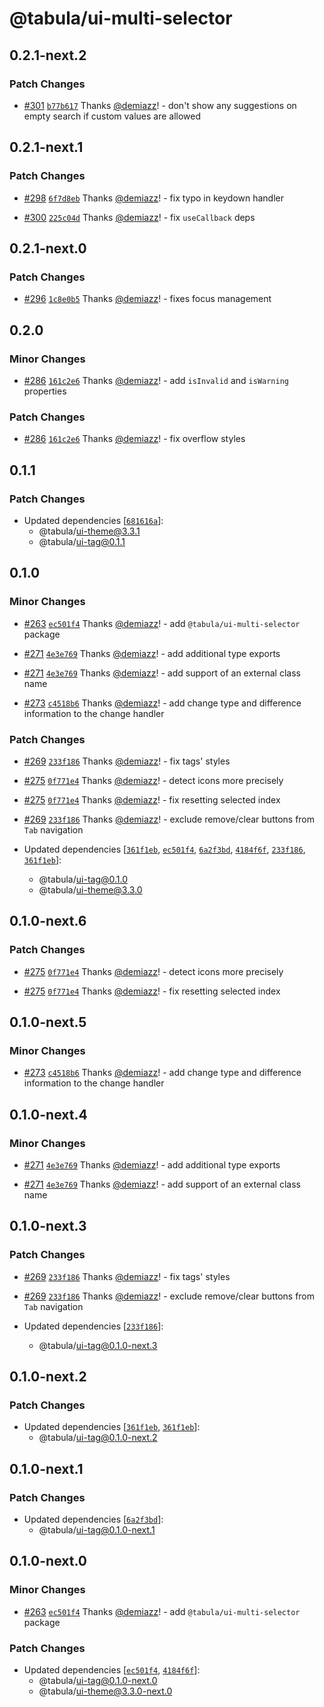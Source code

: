 # @tabula/ui-multi-selector

## 0.2.1-next.2

### Patch Changes

- [#301](https://github.com/ReTable/ui-kit/pull/301) [`b77b617`](https://github.com/ReTable/ui-kit/commit/b77b617a0071ac48075333193e6768515ef9105f) Thanks [@demiazz](https://github.com/demiazz)! - don't show any suggestions on empty search if custom values are allowed

## 0.2.1-next.1

### Patch Changes

- [#298](https://github.com/ReTable/ui-kit/pull/298) [`6f7d8eb`](https://github.com/ReTable/ui-kit/commit/6f7d8ebf1511139d1082922c0c07d3b13f49afb1) Thanks [@demiazz](https://github.com/demiazz)! - fix typo in keydown handler

- [#300](https://github.com/ReTable/ui-kit/pull/300) [`225c04d`](https://github.com/ReTable/ui-kit/commit/225c04d9dee2e09c1a171940b5065aa6c8bd8b70) Thanks [@demiazz](https://github.com/demiazz)! - fix `useCallback` deps

## 0.2.1-next.0

### Patch Changes

- [#296](https://github.com/ReTable/ui-kit/pull/296) [`1c8e0b5`](https://github.com/ReTable/ui-kit/commit/1c8e0b54cbfb856c873677412ac73a73e3e560dd) Thanks [@demiazz](https://github.com/demiazz)! - fixes focus management

## 0.2.0

### Minor Changes

- [#286](https://github.com/ReTable/ui-kit/pull/286) [`161c2e6`](https://github.com/ReTable/ui-kit/commit/161c2e6b3e346c54958806d63e9bb99b7f1068b0) Thanks [@demiazz](https://github.com/demiazz)! - add `isInvalid` and `isWarning` properties

### Patch Changes

- [#286](https://github.com/ReTable/ui-kit/pull/286) [`161c2e6`](https://github.com/ReTable/ui-kit/commit/161c2e6b3e346c54958806d63e9bb99b7f1068b0) Thanks [@demiazz](https://github.com/demiazz)! - fix overflow styles

## 0.1.1

### Patch Changes

- Updated dependencies [[`681616a`](https://github.com/ReTable/ui-kit/commit/681616a422435adcff27b043ee1c6003647183bd)]:
  - @tabula/ui-theme@3.3.1
  - @tabula/ui-tag@0.1.1

## 0.1.0

### Minor Changes

- [#263](https://github.com/ReTable/ui-kit/pull/263) [`ec501f4`](https://github.com/ReTable/ui-kit/commit/ec501f47396f97a989932d298a4f0c4d5152cab1) Thanks [@demiazz](https://github.com/demiazz)! - add `@tabula/ui-multi-selector` package

- [#271](https://github.com/ReTable/ui-kit/pull/271) [`4e3e769`](https://github.com/ReTable/ui-kit/commit/4e3e7698a0c0714b5c64160a523f73675b0d1425) Thanks [@demiazz](https://github.com/demiazz)! - add additional type exports

- [#271](https://github.com/ReTable/ui-kit/pull/271) [`4e3e769`](https://github.com/ReTable/ui-kit/commit/4e3e7698a0c0714b5c64160a523f73675b0d1425) Thanks [@demiazz](https://github.com/demiazz)! - add support of an external class name

- [#273](https://github.com/ReTable/ui-kit/pull/273) [`c4518b6`](https://github.com/ReTable/ui-kit/commit/c4518b69bbb13e2fa7faab05f2aaaed7ef401b10) Thanks [@demiazz](https://github.com/demiazz)! - add change type and difference information to the change handler

### Patch Changes

- [#269](https://github.com/ReTable/ui-kit/pull/269) [`233f186`](https://github.com/ReTable/ui-kit/commit/233f1865f216b3303db14c37ad76a89ec50cd82d) Thanks [@demiazz](https://github.com/demiazz)! - fix tags' styles

- [#275](https://github.com/ReTable/ui-kit/pull/275) [`0f771e4`](https://github.com/ReTable/ui-kit/commit/0f771e4f381cb601f78fdff76a5297388b431b11) Thanks [@demiazz](https://github.com/demiazz)! - detect icons more precisely

- [#275](https://github.com/ReTable/ui-kit/pull/275) [`0f771e4`](https://github.com/ReTable/ui-kit/commit/0f771e4f381cb601f78fdff76a5297388b431b11) Thanks [@demiazz](https://github.com/demiazz)! - fix resetting selected index

- [#269](https://github.com/ReTable/ui-kit/pull/269) [`233f186`](https://github.com/ReTable/ui-kit/commit/233f1865f216b3303db14c37ad76a89ec50cd82d) Thanks [@demiazz](https://github.com/demiazz)! - exclude remove/clear buttons from `Tab` navigation

- Updated dependencies [[`361f1eb`](https://github.com/ReTable/ui-kit/commit/361f1eb5cd00b252c135968b8ad30cb4ba414cea), [`ec501f4`](https://github.com/ReTable/ui-kit/commit/ec501f47396f97a989932d298a4f0c4d5152cab1), [`6a2f3bd`](https://github.com/ReTable/ui-kit/commit/6a2f3bd3a27db6fe8682b265d01aab8a112c2574), [`4184f6f`](https://github.com/ReTable/ui-kit/commit/4184f6feba8a0ceb2c8832619e62cf237a283b4a), [`233f186`](https://github.com/ReTable/ui-kit/commit/233f1865f216b3303db14c37ad76a89ec50cd82d), [`361f1eb`](https://github.com/ReTable/ui-kit/commit/361f1eb5cd00b252c135968b8ad30cb4ba414cea)]:
  - @tabula/ui-tag@0.1.0
  - @tabula/ui-theme@3.3.0

## 0.1.0-next.6

### Patch Changes

- [#275](https://github.com/ReTable/ui-kit/pull/275) [`0f771e4`](https://github.com/ReTable/ui-kit/commit/0f771e4f381cb601f78fdff76a5297388b431b11) Thanks [@demiazz](https://github.com/demiazz)! - detect icons more precisely

- [#275](https://github.com/ReTable/ui-kit/pull/275) [`0f771e4`](https://github.com/ReTable/ui-kit/commit/0f771e4f381cb601f78fdff76a5297388b431b11) Thanks [@demiazz](https://github.com/demiazz)! - fix resetting selected index

## 0.1.0-next.5

### Minor Changes

- [#273](https://github.com/ReTable/ui-kit/pull/273) [`c4518b6`](https://github.com/ReTable/ui-kit/commit/c4518b69bbb13e2fa7faab05f2aaaed7ef401b10) Thanks [@demiazz](https://github.com/demiazz)! - add change type and difference information to the change handler

## 0.1.0-next.4

### Minor Changes

- [#271](https://github.com/ReTable/ui-kit/pull/271) [`4e3e769`](https://github.com/ReTable/ui-kit/commit/4e3e7698a0c0714b5c64160a523f73675b0d1425) Thanks [@demiazz](https://github.com/demiazz)! - add additional type exports

- [#271](https://github.com/ReTable/ui-kit/pull/271) [`4e3e769`](https://github.com/ReTable/ui-kit/commit/4e3e7698a0c0714b5c64160a523f73675b0d1425) Thanks [@demiazz](https://github.com/demiazz)! - add support of an external class name

## 0.1.0-next.3

### Patch Changes

- [#269](https://github.com/ReTable/ui-kit/pull/269) [`233f186`](https://github.com/ReTable/ui-kit/commit/233f1865f216b3303db14c37ad76a89ec50cd82d) Thanks [@demiazz](https://github.com/demiazz)! - fix tags' styles

- [#269](https://github.com/ReTable/ui-kit/pull/269) [`233f186`](https://github.com/ReTable/ui-kit/commit/233f1865f216b3303db14c37ad76a89ec50cd82d) Thanks [@demiazz](https://github.com/demiazz)! - exclude remove/clear buttons from `Tab` navigation

- Updated dependencies [[`233f186`](https://github.com/ReTable/ui-kit/commit/233f1865f216b3303db14c37ad76a89ec50cd82d)]:
  - @tabula/ui-tag@0.1.0-next.3

## 0.1.0-next.2

### Patch Changes

- Updated dependencies [[`361f1eb`](https://github.com/ReTable/ui-kit/commit/361f1eb5cd00b252c135968b8ad30cb4ba414cea), [`361f1eb`](https://github.com/ReTable/ui-kit/commit/361f1eb5cd00b252c135968b8ad30cb4ba414cea)]:
  - @tabula/ui-tag@0.1.0-next.2

## 0.1.0-next.1

### Patch Changes

- Updated dependencies [[`6a2f3bd`](https://github.com/ReTable/ui-kit/commit/6a2f3bd3a27db6fe8682b265d01aab8a112c2574)]:
  - @tabula/ui-tag@0.1.0-next.1

## 0.1.0-next.0

### Minor Changes

- [#263](https://github.com/ReTable/ui-kit/pull/263) [`ec501f4`](https://github.com/ReTable/ui-kit/commit/ec501f47396f97a989932d298a4f0c4d5152cab1) Thanks [@demiazz](https://github.com/demiazz)! - add `@tabula/ui-multi-selector` package

### Patch Changes

- Updated dependencies [[`ec501f4`](https://github.com/ReTable/ui-kit/commit/ec501f47396f97a989932d298a4f0c4d5152cab1), [`4184f6f`](https://github.com/ReTable/ui-kit/commit/4184f6feba8a0ceb2c8832619e62cf237a283b4a)]:
  - @tabula/ui-tag@0.1.0-next.0
  - @tabula/ui-theme@3.3.0-next.0
